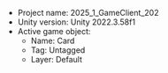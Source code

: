 <!-- UNITY CODE ASSIST INSTRUCTIONS START -->
- Project name: 2025_1_GameClient_202
- Unity version: Unity 2022.3.58f1
- Active game object:
  - Name: Card
  - Tag: Untagged
  - Layer: Default
<!-- UNITY CODE ASSIST INSTRUCTIONS END -->